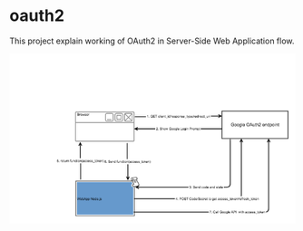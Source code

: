 # oauth2
This project explain working of OAuth2 in Server-Side Web Application flow.

![alt text](https://github.com/krvivek007/oauth2/blob/master/OAuth-Server-Side-WebApp.png)
